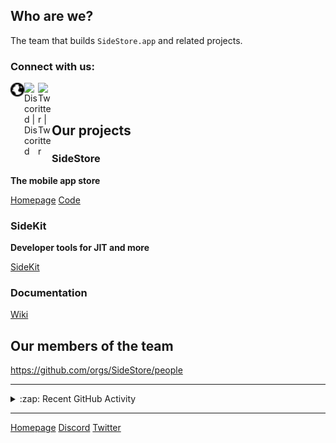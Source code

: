 <!-- 
Docs: How to use GitHub README and actions to auto-generate embedded content.
https://github.com/anuraghazra/github-readme-stats
https://www.youtube.com/watch?v=n6d4KHSKqGk
https://github.com/rahuldkjain/github-profile-readme-generator
 -->

## Who are we?

The team that builds `SideStore.app` and related projects.

### Connect with us:

<!--
[![Website](https://img.shields.io/website?label=sidestore.io&style=for-the-badge&url=https://sidestore.io)](https://sidestore.io)
[![Twitter Follow](https://img.shields.io/twitter/follow/sidestore_io?color=1DA1F2&logo=twitter&style=for-the-badge)](https://twitter.com/intent/follow?original_referer=https%3A%2F%2Fgithub.com%2Fsidestore&screen_name=sidestore)
[![GitHub Followers](https://img.shields.io/github/followers/sidestore?style=for-the-badge)]()
[![GitHub Sponsors](https://img.shields.io/github/sponsors/sidestore?style=for-the-badge
)]() 
-->

[<img align="left" alt="sidestore.io" width="22px" src="https://raw.githubusercontent.com/iconic/open-iconic/master/svg/globe.svg" />][website]
[<img align="left" alt="Discord | Discord" width="22px" src="https://cdn.jsdelivr.net/npm/simple-icons@v3/icons/discord.svg" />][discord]
[<img align="left" alt="Twitter | Twitter" width="22px" src="https://cdn.jsdelivr.net/npm/simple-icons@v3/icons/twitter.svg" />][twitter]

<br />
<br />

## Our projects

### SideStore

__The mobile app store__

[Homepage][website]
[Code][git.sidestore]

### SideKit

__Developer tools for JIT and more__

[SideKit][git.sidekit]

### Documentation

[Wiki][wiki]

## Our members of the team

https://github.com/orgs/SideStore/people

---

<details>
  <summary>:zap: Recent GitHub Activity</summary>

<!--START_SECTION:activity-->
1. 🎉 Merged PR [#43](https://github.com/SideStore/sidestore.github.io/pull/43) in [SideStore/sidestore.github.io](https://github.com/SideStore/sidestore.github.io)
2. 🗣 Commented on [#278](https://github.com/SideStore/SideStore/issues/278) in [SideStore/SideStore](https://github.com/SideStore/SideStore)
3. 🗣 Commented on [#607](https://github.com/SideStore/SideStore/issues/607) in [SideStore/SideStore](https://github.com/SideStore/SideStore)
4. 🗣 Commented on [#607](https://github.com/SideStore/SideStore/issues/607) in [SideStore/SideStore](https://github.com/SideStore/SideStore)
5. 🗣 Commented on [#607](https://github.com/SideStore/SideStore/issues/607) in [SideStore/SideStore](https://github.com/SideStore/SideStore)
6. 🗣 Commented on [#607](https://github.com/SideStore/SideStore/issues/607) in [SideStore/SideStore](https://github.com/SideStore/SideStore)
7. 🗣 Commented on [#607](https://github.com/SideStore/SideStore/issues/607) in [SideStore/SideStore](https://github.com/SideStore/SideStore)
8. 🗣 Commented on [#607](https://github.com/SideStore/SideStore/issues/607) in [SideStore/SideStore](https://github.com/SideStore/SideStore)
9. 🗣 Commented on [#586](https://github.com/SideStore/SideStore/issues/586) in [SideStore/SideStore](https://github.com/SideStore/SideStore)
10. ❗️ Closed issue [#586](https://github.com/SideStore/SideStore/issues/586) in [SideStore/SideStore](https://github.com/SideStore/SideStore)
11. 🗣 Commented on [#447](https://github.com/SideStore/SideStore/issues/447) in [SideStore/SideStore](https://github.com/SideStore/SideStore)
12. 🗣 Commented on [#447](https://github.com/SideStore/SideStore/issues/447) in [SideStore/SideStore](https://github.com/SideStore/SideStore)
13. 💪 Opened PR [#43](https://github.com/SideStore/sidestore.github.io/pull/43) in [SideStore/sidestore.github.io](https://github.com/SideStore/sidestore.github.io)
14. 🗣 Commented on [#601](https://github.com/SideStore/SideStore/issues/601) in [SideStore/SideStore](https://github.com/SideStore/SideStore)
15. 🗣 Commented on [#601](https://github.com/SideStore/SideStore/issues/601) in [SideStore/SideStore](https://github.com/SideStore/SideStore)
16. 🗣 Commented on [#601](https://github.com/SideStore/SideStore/issues/601) in [SideStore/SideStore](https://github.com/SideStore/SideStore)
17. 🗣 Commented on [#601](https://github.com/SideStore/SideStore/issues/601) in [SideStore/SideStore](https://github.com/SideStore/SideStore)
18. 🎉 Merged PR [#42](https://github.com/SideStore/sidestore.github.io/pull/42) in [SideStore/sidestore.github.io](https://github.com/SideStore/sidestore.github.io)
19. 🗣 Commented on [#447](https://github.com/SideStore/SideStore/issues/447) in [SideStore/SideStore](https://github.com/SideStore/SideStore)
20. 🗣 Commented on [#447](https://github.com/SideStore/SideStore/issues/447) in [SideStore/SideStore](https://github.com/SideStore/SideStore)
<!--END_SECTION:activity-->

</details>

---

[Homepage][patreon] [Discord][discord] [Twitter][twitter]

<!--
- [Patreon][patreon]
- [OpenCollective][opencollective]
- [YouTube][youtube]
-->

[website]: https://sidestore.io
[wiki]: https://wiki.sidestore.io
[twitter]: https://twitter.com/sidestore_io
[discord]: https://discord.gg/sidestore-949183273383395328
[youtube]: https://youtube.com/TODO
[patreon]: https://www.patreon.com/SideStore
[opencollective]: https://opencollective.com/TODO
[git.sidestore]: https://github.com/SideStore/SideStore/
[git.sidekit]: https://github.com/SideStore/SideKit

